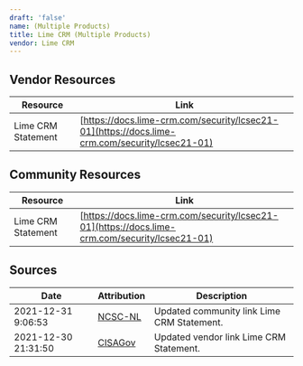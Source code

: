 ```yaml
---
draft: 'false'
name: (Multiple Products)
title: Lime CRM (Multiple Products)
vendor: Lime CRM
---
```


## Vendor Resources
| Resource | Link |
| --- | --- |
| Lime CRM Statement | [https://docs.lime-crm.com/security/lcsec21-01](https://docs.lime-crm.com/security/lcsec21-01) |

## Community Resources
| Resource | Link |
| --- | --- |
| Lime CRM Statement | [https://docs.lime-crm.com/security/lcsec21-01](https://docs.lime-crm.com/security/lcsec21-01) |


## Sources
| Date | Attribution | Description |
| --- | --- | --- |
| 2021-12-31 9:06:53 | [NCSC-NL](https://github.com/NCSC-NL/log4shell/blob/main/software/README.md) | Updated community link Lime CRM Statement.  |
| 2021-12-30 21:31:50 | [CISAGov](https://raw.githubusercontent.com/cisagov/log4j-affected-db/develop/README.md) | Updated vendor link Lime CRM Statement.  |
